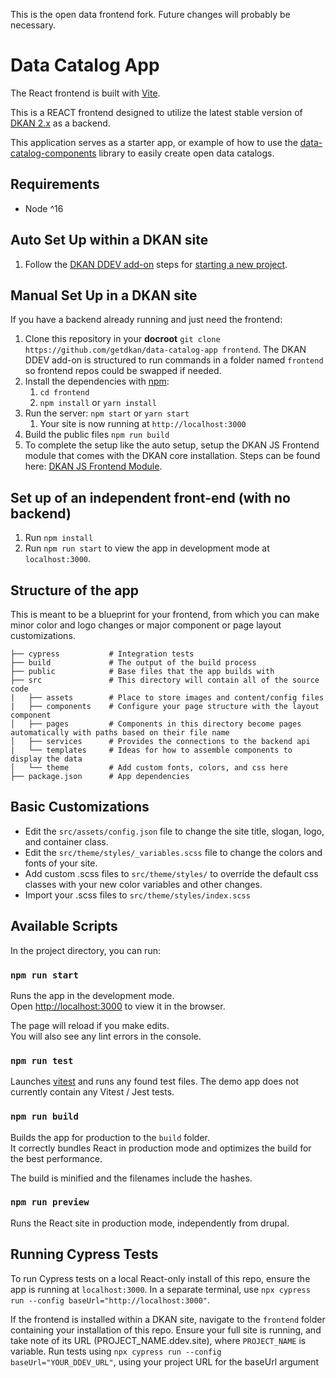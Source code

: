 This is the open data frontend fork. Future changes will probably be necessary.

# Data Catalog App

The React frontend is built with [Vite](https://vitejs.dev/).

This is a REACT frontend designed to utilize the latest stable version of [DKAN 2.x](https://github.com/GetDKAN/dkan) as a backend.

This application serves as a starter app, or example of how to use the [data-catalog-components](https://github.com/GetDKAN/data-catalog-components) library to easily create open data catalogs.

## Requirements
- Node ^16

## Auto Set Up within a DKAN site
1) Follow the [DKAN DDEV add-on](https://github.com/GetDKAN/ddev-dkan) steps for [starting a new project](https://getdkan.github.io/ddev-dkan/getting-started.html).

## Manual Set Up in a DKAN site
If you have a backend already running and just need the frontend:

1) Clone this repository in your **docroot** ``git clone https://github.com/getdkan/data-catalog-app frontend``. The DKAN DDEV add-on is structured to run commands in a folder named `frontend` so frontend repos could be swapped if needed.
1) Install the dependencies with [npm](https://www.npmjs.com/):
   1) ``cd frontend``
   1) ``npm install`` or ``yarn install``
1) Run the server: ``npm start`` or ``yarn start``
   1) Your site is now running at ``http://localhost:3000``
1) Build the public files ``npm run build``
1) To complete the setup like the auto setup, setup the DKAN JS Frontend module that comes with the DKAN core installation. Steps can be found here: [DKAN JS Frontend Module](https://github.com/GetDKAN/dkan/tree/2.x/modules/dkan_js_frontend).

## Set up of an independent front-end (with no backend)

1) Run `npm install`
2) Run `npm run start` to view the app in development mode at `localhost:3000`.

## Structure of the app

This is meant to be a blueprint for your frontend, from which you can make minor color and logo changes or major component or page layout customizations.

    ├── cypress           # Integration tests
    ├── build             # The output of the build process
    ├── public            # Base files that the app builds with
    ├── src               # This directory will contain all of the source code
    |   ├── assets        # Place to store images and content/config files
    |   ├── components    # Configure your page structure with the layout component
    │   ├── pages         # Components in this directory become pages automatically with paths based on their file name
    │   ├── services      # Provides the connections to the backend api
    |   └── templates     # Ideas for how to assemble components to display the data
    │   └── theme         # Add custom fonts, colors, and css here
    ├── package.json      # App dependencies

## Basic Customizations

- Edit the `src/assets/config.json` file to change the site title, slogan, logo, and container class.
- Edit the `src/theme/styles/_variables.scss` file to change the colors and fonts of your site.
- Add custom .scss files to `src/theme/styles/` to override the default css classes with your new color variables and other changes.
- Import your .scss files to `src/theme/styles/index.scss`

## Available Scripts

In the project directory, you can run:

### `npm run start`

Runs the app in the development mode.<br />
Open [http://localhost:3000](http://localhost:3000) to view it in the browser.

The page will reload if you make edits.<br />
You will also see any lint errors in the console.

### `npm run test`

Launches [vitest](https://vitest.dev/) and runs any found test files. The demo app does not currently contain any Vitest / Jest tests.

### `npm run build`

Builds the app for production to the `build` folder.<br />
It correctly bundles React in production mode and optimizes the build for the best performance.

The build is minified and the filenames include the hashes.<br />

### `npm run preview`

Runs the React site in production mode, independently from drupal.


## Running Cypress Tests

To run Cypress tests on a local React-only install of this repo, ensure the app is running at `localhost:3000`. In a separate terminal, use `npx cypress run --config baseUrl="http://localhost:3000"`.

If the frontend is installed within a DKAN site, navigate to the `frontend` folder containing your installation of this repo. Ensure your full site is running, and take note of its URL (PROJECT_NAME.ddev.site), where `PROJECT_NAME` is variable. Run tests using `npx cypress run --config baseUrl="YOUR_DDEV_URL"`, using your project URL for the baseUrl argument
